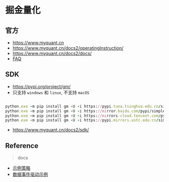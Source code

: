 # 掘金量化

## 官方

- https://www.myquant.cn
- https://www.myquant.cn/docs2/operatingInstruction/
- https://www.myquant.cn/docs2/docs/
- [FAQ](https://www.myquant.cn/docs2/faq/)

## SDK

- https://pypi.org/project/gm/
- 只支持 `windows` 和 `linux`, 不支持 `macOS`

```ruby

python.exe -m pip install gm -U -i https://pypi.tuna.tsinghua.edu.cn/simple
python.exe -m pip install gm -U -i https://mirror.baidu.com/pypi/simple/
python.exe -m pip install gm -U -i https://mirrors.cloud.tencent.com/pypi/simple/
python.exe -m pip install gm -U -i https://pypi.mirrors.ustc.edu.cn/simple/

```

- https://www.myquant.cn/docs2/sdk/

## Reference

> docs

- [示例策略](https://www.myquant.cn/docs2/operatingInstruction/study/%E7%A4%BA%E4%BE%8B%E7%AD%96%E7%95%A5.html)
- [数据事件驱动示例](https://www.myquant.cn/docs2/sdk/python/%E5%BF%AB%E9%80%9F%E5%BC%80%E5%A7%8B.html#%E6%95%B0%E6%8D%AE%E4%BA%8B%E4%BB%B6%E9%A9%B1%E5%8A%A8%E7%A4%BA%E4%BE%8B)